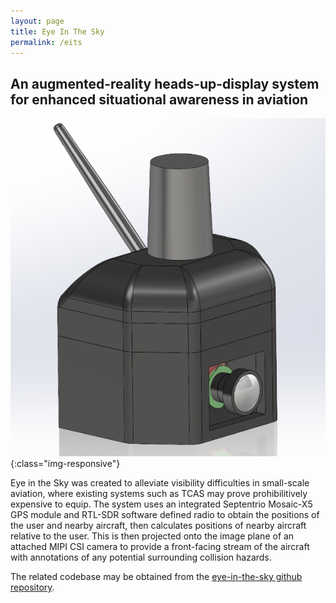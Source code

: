 ```yaml
---
layout: page
title: Eye In The Sky
permalink: /eits
---
```


## An augmented-reality heads-up-display system for enhanced situational awareness in aviation
![](/assets/system.png){:class="img-responsive"}

Eye in the Sky was created to alleviate visibility difficulties in small-scale aviation, where existing systems such as TCAS may prove prohibilitively expensive to equip.
The system uses an integrated Septentrio Mosaic-X5 GPS module and RTL-SDR software defined radio to obtain the positions of the user and nearby aircraft, then calculates positions of nearby aircraft relative to the user. This is then projected onto the image plane of an attached MIPI CSI camera to provide a front-facing stream of the aircraft with annotations of any potential surrounding collision hazards.

The related codebase may be obtained from the [eye-in-the-sky github repository](https://github.com/jklingspon/eye-in-the-sky/).
